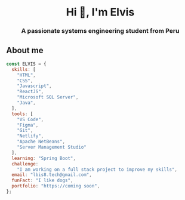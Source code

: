 

<h1 align="center">Hi 👋, I'm Elvis</h1>
<h3 align="center">A passionate systems engineering student from Peru</h3>

## About me


```javascript
const ELVIS = {
  skills: [
    "HTML",
    "CSS",
    "Javascript",
    "ReactJS",
    "Microsoft SQL Server",
    "Java",
  ],
  tools: [
    "VS Code",
    "Figma",
    "Git",
    "Netlify",
    "Apache NetBeans",
    "Server Management Studio"
  ],
  learning: "Spring Boot",
  challenge:
    "I am working on a full stack project to improve my skills",
  email: "lbis8.tech@gmail.com",
  funFact: "I like dogs",
  portfolio: "https://coming soon",
};
```
